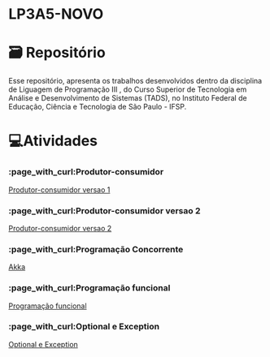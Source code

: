 # LP3A5-NOVO



<!DOCTYPE html>

# 🗃️ Repositório

Esse repositório, apresenta os trabalhos desenvolvidos dentro da disciplina de Liguagem de Programação III , do Curso Superior de Tecnologia em Análise e Desenvolvimento de Sistemas (TADS), no Instituto Federal de Educação, Ciência e Tecnologia de São Paulo - IFSP.
<html lang="en">
<head>
    <meta charset="UTF-8">
    <meta http-equiv="X-UA-Compatible" content="IE=edge">
    <meta name="viewport" content="width=device-width, initial-scale=1.0">
    
</head>
<body>
    <h1>💻Atividades</h1>
    <h3>:page_with_curl:Produtor-consumidor</h3>
    <p><a href=  >Produtor-consumidor versao 1</a></p>
    <h3>:page_with_curl:Produtor-consumidor versao 2</h3>
    <p><a href=   >Produtor-consumidor versao 2</a></p>
    <h3>:page_with_curl:Programação Concorrente</h3>
    <p><a href=   >Akka</a></p>
    <h3>:page_with_curl:Programação funcional</h3>
    <p><a href=  >Programação funcional</a></p>
    <h3>:page_with_curl:Optional e Exception</h3>
    <p><a href=   >Optional e Exception</a></p>
    
</body>
</html>
